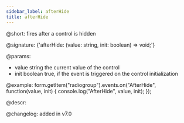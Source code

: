 ```yaml
---
sidebar_label: afterHide
title: afterHide
---          
```


@short: fires after a control is hidden
 
@signature: {'afterHide: (value: string, init: boolean) => void;'}

@params:
- value     string     the current value of the control
- init      boolean     true, if the event is triggered on the control initialization


@example:
form.getItem("radiogroup").events.on("AfterHide", function(value, init) {
    console.log("AfterHide", value, init);
});



@descr:

@changelog: added in v7.0
